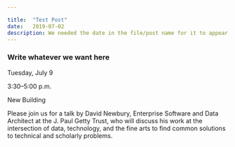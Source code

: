 ```yaml
---

title:  "Test Post"
date:   2019-07-02
description: We needed the date in the file/post name for it to appear in the generated list of updates and events.
---
```


### Write whatever we want here

Tuesday, July 9

3:30–5:00 p.m.

New Building
 
Please join us for a talk by David Newbury, Enterprise Software and Data Architect at the J. Paul Getty Trust, who will discuss his work at the intersection of data, technology, and the fine arts to find common solutions to technical and scholarly problems.

